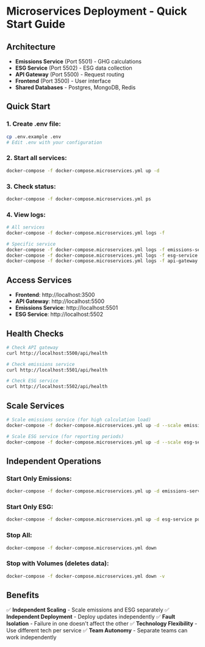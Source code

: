# Microservices Deployment - Quick Start Guide

## Architecture

- **Emissions Service** (Port 5501) - GHG calculations
- **ESG Service** (Port 5502) - ESG data collection
- **API Gateway** (Port 5500) - Request routing
- **Frontend** (Port 3500) - User interface
- **Shared Databases** - Postgres, MongoDB, Redis

## Quick Start

### 1. Create .env file:
```bash
cp .env.example .env
# Edit .env with your configuration
```

### 2. Start all services:
```bash
docker-compose -f docker-compose.microservices.yml up -d
```

### 3. Check status:
```bash
docker-compose -f docker-compose.microservices.yml ps
```

### 4. View logs:
```bash
# All services
docker-compose -f docker-compose.microservices.yml logs -f

# Specific service
docker-compose -f docker-compose.microservices.yml logs -f emissions-service
docker-compose -f docker-compose.microservices.yml logs -f esg-service
docker-compose -f docker-compose.microservices.yml logs -f api-gateway
```

## Access Services

- **Frontend**: http://localhost:3500
- **API Gateway**: http://localhost:5500
- **Emissions Service**: http://localhost:5501
- **ESG Service**: http://localhost:5502

## Health Checks

```bash
# Check API gateway
curl http://localhost:5500/api/health

# Check emissions service
curl http://localhost:5501/api/health

# Check ESG service
curl http://localhost:5502/api/health
```

## Scale Services

```bash
# Scale emissions service (for high calculation load)
docker-compose -f docker-compose.microservices.yml up -d --scale emissions-service=3

# Scale ESG service (for reporting periods)
docker-compose -f docker-compose.microservices.yml up -d --scale esg-service=2
```

## Independent Operations

### Start Only Emissions:
```bash
docker-compose -f docker-compose.microservices.yml up -d emissions-service postgres mongodb redis
```

### Start Only ESG:
```bash
docker-compose -f docker-compose.microservices.yml up -d esg-service postgres mongodb redis
```

### Stop All:
```bash
docker-compose -f docker-compose.microservices.yml down
```

### Stop with Volumes (deletes data):
```bash
docker-compose -f docker-compose.microservices.yml down -v
```

## Benefits

✅ **Independent Scaling** - Scale emissions and ESG separately
✅ **Independent Deployment** - Deploy updates independently
✅ **Fault Isolation** - Failure in one doesn't affect the other
✅ **Technology Flexibility** - Use different tech per service
✅ **Team Autonomy** - Separate teams can work independently


